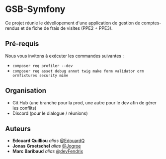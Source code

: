 # GSB-Symfony

Ce projet réunie le dévellopement d'une application de gestion de comptes-rendus et de fiche de frais de visites (PPE2 + PPE3).

## Pré-requis

Nous vous invitons à exécuter les commandes suivantes :

- ``composer req profiler --dev``
- ``composer req asset debug annot twig make form validator orm ormfixtures security mime``

## Organisation
- Git Hub (une branche pour la prod, une autre pour le dev afin de gérer les conflits)
- Discord (pour le dialogue / réunions)

## Auteurs

* **Edouard** **Quilliou** _alias_ [@EdouardQ](https://github.com/EdouardQ)
* **Jonas** **Groetschel** _alias_ [@Jogroe](https://github.com/Jogroe)
* **Marc** **Baribaud** _alias_ [@devFendrix](https://github.com/devFendrix)